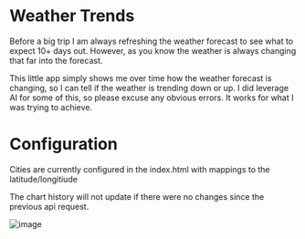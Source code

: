 # Weather Trends
Before a big trip I am always refreshing the weather forecast to see what to expect 10+ days out. However, as you know the weather is always changing that far into the forecast.

This little app simply shows me over time how the weather forecast is changing, so I can tell if the weather is trending down or up. I did leverage AI for some of this, so please excuse any obvious errors. It works for what I was trying to achieve.

# Configuration
Cities are currently configured in the index.html with mappings to the latitude/longitiude

The chart history will not update if there were no changes since the previous api request.

![image](https://github.com/user-attachments/assets/0b75c63f-fe9c-44fe-9f82-22ee44fa9744)
